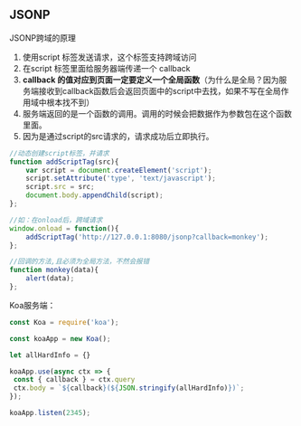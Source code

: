 ## JSONP


JSONP跨域的原理

1. 使用script 标签发送请求，这个标签支持跨域访问
2. 在script 标签里面给服务器端传递一个 callback
3. **callback 的值对应到页面一定要定义一个全局函数**（为什么是全局？因为服务端接收到callback函数后会返回页面中的script中去找，如果不写在全局作用域中根本找不到）
4. 服务端返回的是一个函数的调用。调用的时候会把数据作为参数包在这个函数里面。
5. 因为是通过script的src请求的，请求成功后立即执行。



```js
//动态创建script标签，并请求
function addScriptTag(src){
    var script = document.createElement('script');
    script.setAttribute('type', 'text/javascript');
    script.src = src;
    document.body.appendChild(script);
};

//如：在onload后，跨域请求
window.onload = function(){
    addScriptTag('http://127.0.0.1:8080/jsonp?callback=monkey');
};

//回调的方法,且必须为全局方法，不然会报错
function monkey(data){
    alert(data);
};
```



Koa服务端：

```js
const Koa = require('koa');

const koaApp = new Koa();

let allHardInfo = {}

koaApp.use(async ctx => {
 const { callback } = ctx.query
 ctx.body = `${callback}(${JSON.stringify(allHardInfo)})`;
});

koaApp.listen(2345);
```